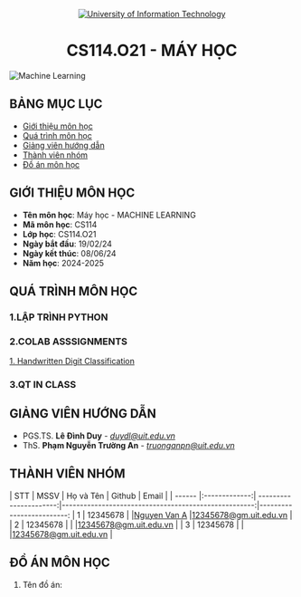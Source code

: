 <p align="center">
  <a href="https://www.uit.edu.vn/" title="Trường Đại học Công nghệ Thông tin" style="border: 5;">
    <img src="https://i.imgur.com/WmMnSRt.png" alt="University of Information Technology">
  </a>
</p>
<!-- Title -->
<h1 align="center"><b>CS114.O21 - MÁY HỌC</b></h1>
<img align="center" src="https://www.smartdatacollective.com/wp-content/uploads/2021/06/machine-learning-helps-life-insurance-scaled.jpg" alt="Machine Learning">

## BẢNG MỤC LỤC
* [ Giới thiệu môn học](#gioithieumonhoc)
* [Quá trình môn học](#quatrinh)
* [ Giảng viên hướng dẫn](#giangvien)
* [ Thành viên nhóm](#thanhvien)
* [ Đồ án môn học](#doan)
## GIỚI THIỆU MÔN HỌC
<a name="gioithieumonhoc"></a>
* **Tên môn học**: Máy học - MACHINE LEARNING
* **Mã môn học**: CS114
* **Lớp học**: CS114.O21
* **Ngày bắt đầu**: 19/02/24
* **Ngày kết thúc**: 08/06/24
* **Năm học**: 2024-2025
## QUÁ TRÌNH MÔN HỌC
<a name ="quatrinh"></a>
### 1.LẬP TRÌNH PYTHON


<a name ="colab"></a>
### 2.COLAB ASSSIGNMENTS
[1. Handwritten Digit Classification](https://github.com/p-kTmm/CS114.O21/tree/main/HANDWRITTEN_DIGIT_CLASSIFICATION)


<a name ="QT"></a>
### 3.QT IN CLASS

## GIẢNG VIÊN HƯỚNG DẪN
<a name="giangvien"></a>
* PGS.TS. **Lê Đình Duy** - *duydl@uit.edu.vn*
* ThS. **Phạm Nguyễn Trường An** - *truonganpn@uit.edu.vn*

## THÀNH VIÊN NHÓM
<a name="thanhvien"></a>
| STT    | MSSV          | Họ và Tên              | Github                                               | Email                   |
| ------ |:-------------:| ----------------------:|-----------------------------------------------------:|-------------------------:
| 1      | 12345678      |                        |[Nguyen Van A](https://github.com/vd)                 |12345678@gm.uit.edu.vn   |
| 2      | 12345678      |                        |                                                      |12345678@gm.uit.edu.vn   |
| 3      | 12345678      |                        |                                                      |12345678@gm.uit.edu.vn   |

## ĐỒ ÁN MÔN HỌC
<a name="doan"></a>
1. Tên đồ án:
